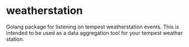 # weatherstation

Golang package for listening on tempest weatherstation events. This is intended to be used as a data aggregation tool for your tempest weather station.